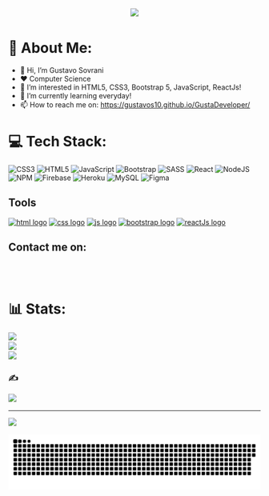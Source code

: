 <h1 align="center">
  <img src="https://files.readme.io/8c11911-senior-front-end-developer-openings-1.gif">
</h1>

# 💫 About Me:
- 👋 Hi, I’m Gustavo Sovrani
- :heart: Computer Science
- 👀 I’m interested in HTML5, CSS3, Bootstrap 5, JavaScript, ReactJs!
- 🌱 I’m currently learning everyday!
- 📫 How to reach me on: https://gustavos10.github.io/GustaDeveloper/


# 💻 Tech Stack:
![CSS3](https://img.shields.io/badge/css3-%231572B6.svg?style=for-the-badge&logo=css3&logoColor=white) ![HTML5](https://img.shields.io/badge/html5-%23E34F26.svg?style=for-the-badge&logo=html5&logoColor=white) ![JavaScript](https://img.shields.io/badge/javascript-%23323330.svg?style=for-the-badge&logo=javascript&logoColor=%23F7DF1E) ![Bootstrap](https://img.shields.io/badge/bootstrap-%23563D7C.svg?style=for-the-badge&logo=bootstrap&logoColor=white) ![SASS](https://img.shields.io/badge/SASS-hotpink.svg?style=for-the-badge&logo=SASS&logoColor=white) ![React](https://img.shields.io/badge/react-%2320232a.svg?style=for-the-badge&logo=react&logoColor=%2361DAFB) ![NodeJS](https://img.shields.io/badge/node.js-6DA55F?style=for-the-badge&logo=node.js&logoColor=white) ![NPM](https://img.shields.io/badge/NPM-%23000000.svg?style=for-the-badge&logo=npm&logoColor=white) ![Firebase](https://img.shields.io/badge/firebase-%23039BE5.svg?style=for-the-badge&logo=firebase) ![Heroku](https://img.shields.io/badge/heroku-%23430098.svg?style=for-the-badge&logo=heroku&logoColor=white) ![MySQL](https://img.shields.io/badge/mysql-%2300f.svg?style=for-the-badge&logo=mysql&logoColor=white) 	![Figma](https://img.shields.io/badge/figma-%23F24E1E.svg?style=for-the-badge&logo=figma&logoColor=white)

## Tools
[<img src="https://upload.wikimedia.org/wikipedia/commons/thumb/6/61/HTML5_logo_and_wordmark.svg/512px-HTML5_logo_and_wordmark.svg.png" alt="html logo" width="40">](https://developer.mozilla.org/en-US/docs/Glossary/HTML5) [<img src="https://upload.wikimedia.org/wikipedia/commons/thumb/d/d5/CSS3_logo_and_wordmark.svg/363px-CSS3_logo_and_wordmark.svg.png" alt="css logo" width="28">](https://developer.mozilla.org/pt-BR/docs/Web/CSS)  [<img src="https://upload.wikimedia.org/wikipedia/commons/thumb/d/d4/Javascript-shield.svg/397px-Javascript-shield.svg.png?20180912181046" alt="js logo" width="28">](https://developer.mozilla.org/pt-BR/docs/Web/JavaScript) [<img src="https://upload.wikimedia.org/wikipedia/commons/thumb/b/b2/Bootstrap_logo.svg/512px-Bootstrap_logo.svg.png" alt="bootstrap logo" width="40">](https://getbootstrap.com/docs/5.1/getting-started/introduction/) [<img src="https://upload.wikimedia.org/wikipedia/commons/thumb/a/a7/React-icon.svg/512px-React-icon.svg.png" alt="reactJs logo" width="34">](https://pt-br.reactjs.org/docs/getting-started.html)

## Contact me on:
<div style="display: inline_block"><br>
  <a href="https://www.instagram.com/else.gustas/" target="_blank"><img src="https://img.shields.io/badge/Instagram-E4405F?style=for-the-badge&logo=instagram&logoColor=white" alt=""target="_blank"></a>
  <a href="mailto: gsovrani10@gmail.com" target="_blank"><img src="https://img.shields.io/badge/Gmail-D14836?style=for-the-badge&logo=gmail&logoColor=white" alt=""target="_blank"></a>
  <a href="https://www.linkedin.com/in/gustavo-sovrani" target="_blank"><img src="https://img.shields.io/badge/LinkedIn-0077B5?style=for-the-badge&logo=linkedin&logoColor=white" alt=""target="_blank"></a>
</div>

# 📊 Stats:
![](https://github-readme-stats.vercel.app/api?username=GustavoS10&theme=synthwave&hide_border=false&include_all_commits=true&count_private=true)<br/>
![](https://github-readme-streak-stats.herokuapp.com/?user=GustavoS10&theme=synthwave&hide_border=false)<br/>
![](https://github-readme-stats.vercel.app/api/top-langs/?username=GustavoS10&theme=synthwave&hide_border=false&include_all_commits=true&count_private=true&layout=compact)

### ✍️
![](https://quotes-github-readme.vercel.app/api?type=horizontal&theme=radical)

---
[![](https://visitcount.itsvg.in/api?id=GustavoS10&icon=0&color=0)](https://visitcount.itsvg.in)



![Snake animation](https://github.com/GustavoS10/GustavoS10/blob/output/github-contribution-grid-snake.svg)

<!---
GustavoS10/GustavoS10 is a ✨ special ✨ repository because its `README.md` (this file) appears on your GitHub profile.
You can click the Preview link to take a look at your changes.
--->
